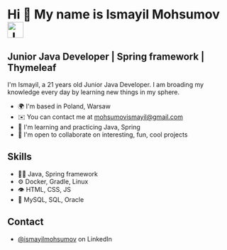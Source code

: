 
Hi 👋 My name is Ismayil Mohsumov <img src="https://raw.githubusercontent.com/danielcranney/readme-generator/main/public/icons/skills/java-colored.svg" width="36" height="36" alt="Java" />
============================

## Junior Java Developer | Spring framework | Thymeleaf
I'm Ismayil, a 21 years old Junior Java Developer. I am broading my knowledge every day by learning new things in my sphere.

* 🌍  I'm based in Poland, Warsaw
* ✉️  You can contact me at [mohsumovismayil@gmail.com](mailto:mohsumovismayil@gmail.com)
* 🧠  I'm learning and practicing Java, Spring
* 🤝  I'm open to collaborate on interesting, fun, cool projects

## Skills
- 👨‍💻 Java, Spring framework
- ⚙️ Docker, Gradle, Linux
- 👁️ HTML, CSS, JS
- 💽 MySQL, SQL, Oracle

## Contact
- [@ismayilmohsumov](https://www.linkedin.com/in/ismayil-mohsumov/) on LinkedIn
